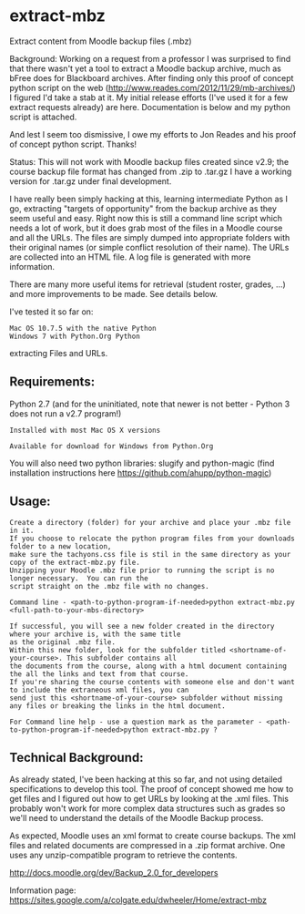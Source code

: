 extract-mbz
===========

Extract content from Moodle backup files (.mbz)

Background: 
Working on a request from a professor I was surprised to find that there wasn't yet a tool to extract a Moodle backup archive, much as bFree does for Blackboard archives. After finding only this proof of concept python script on the web (http://www.reades.com/2012/11/29/mb-archives/) I figured I'd take a stab at it. My initial release efforts (I've used it for a few extract requests already) are here. Documentation is below and my python script is attached. 

And lest I seem too dismissive, I owe my efforts to Jon Reades and his proof of concept python script. Thanks!

Status:
This will not work with Moodle backup files created since v2.9; the course backup file format has changed from .zip to .tar.gz 
I have a working version for .tar.gz under final development. 

I have really been simply hacking at this, learning intermediate Python as I go, extracting "targets of opportunity" from the backup archive as they seem useful and easy. Right now this is still a command line script which needs a lot of work, but it does grab most of the files in a Moodle course and all the URLs. The files are simply dumped into appropriate folders with their original names (or simple conflict resolution of their name). The URLs are collected into an HTML file. A log file is generated with more information. 

There are many more useful items for retrieval (student roster, grades, ...) and more improvements to be made. See details below. 

I've tested it so far on:

    Mac OS 10.7.5 with the native Python
    Windows 7 with Python.Org Python

extracting Files and URLs.

## Requirements:
Python 2.7 (and for the uninitiated, note that newer is not better - Python 3 does not run a v2.7 program!) 

    Installed with most Mac OS X versions

    Available for download for Windows from Python.Org
    
You will also need two python libraries: slugify and python-magic (find installation instructions here https://github.com/ahupp/python-magic)

## Usage:

    Create a directory (folder) for your archive and place your .mbz file in it.
    If you choose to relocate the python program files from your downloads folder to a new location, 
    make sure the tachyons.css file is stil in the same directory as your copy of the extract-mbz.py file.
    Unzipping your Moodle .mbz file prior to running the script is no longer necessary.  You can run the 
    script straight on the .mbz file with no changes.
    
    Command line - <path-to-python-program-if-needed>python extract-mbz.py <full-path-to-your-mbs-directory>
    
    If successful, you will see a new folder created in the directory where your archive is, with the same title 
    as the original .mbz file.
    Within this new folder, look for the subfolder titled <shortname-of-your-course>. This subfolder contains all 
    the documents from the course, along with a html document containing the all the links and text from that course.
    If you're sharing the course contents with someone else and don't want to include the extraneous xml files, you can 
    send just this <shortname-of-your-course> subfolder without missing any files or breaking the links in the html document.
        
    For Command line help - use a question mark as the parameter - <path-to-python-program-if-needed>python extract-mbz.py ?  

## Technical Background:
As already stated, I've been hacking at this so far, and not using detailed specifications to develop this tool. The proof of concept showed me how to get files and I figured out how to get URLs by looking at the .xml files. This probably won't work for more complex data structures such as grades so we'll need to understand the details of the Moodle Backup process. 

As expected, Moodle uses an xml format to create course backups. The xml files and related documents are compressed in a .zip format archive. One uses any unzip-compatible program to retrieve the contents. 

http://docs.moodle.org/dev/Backup_2.0_for_developers

Information page: https://sites.google.com/a/colgate.edu/dwheeler/Home/extract-mbz
